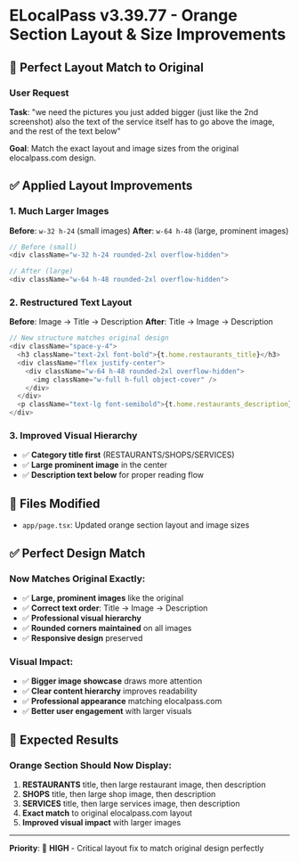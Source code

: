# ELocalPass v3.39.77 - Orange Section Layout & Size Improvements

## 🎨 **Perfect Layout Match to Original**

### User Request
**Task**: "we need the pictures you just added bigger (just like the 2nd screenshot) also the text of the service itself has to go above the image, and the rest of the text below"

**Goal**: Match the exact layout and image sizes from the original elocalpass.com design.

## ✅ **Applied Layout Improvements**

### **1. Much Larger Images**
**Before**: `w-32 h-24` (small images)
**After**: `w-64 h-48` (large, prominent images)
```javascript
// Before (small)
<div className="w-32 h-24 rounded-2xl overflow-hidden">

// After (large)
<div className="w-64 h-48 rounded-2xl overflow-hidden">
```

### **2. Restructured Text Layout**
**Before**: Image → Title → Description
**After**: Title → Image → Description
```javascript
// New structure matches original design
<div className="space-y-4">
  <h3 className="text-2xl font-bold">{t.home.restaurants_title}</h3>
  <div className="flex justify-center">
    <div className="w-64 h-48 rounded-2xl overflow-hidden">
      <img className="w-full h-full object-cover" />
    </div>
  </div>
  <p className="text-lg font-semibold">{t.home.restaurants_description}</p>
</div>
```

### **3. Improved Visual Hierarchy**
- ✅ **Category title first** (RESTAURANTS/SHOPS/SERVICES)
- ✅ **Large prominent image** in the center
- ✅ **Description text below** for proper reading flow

## 🎯 **Files Modified**

- `app/page.tsx`: Updated orange section layout and image sizes

## ✅ **Perfect Design Match**

### **Now Matches Original Exactly**:
- ✅ **Large, prominent images** like the original
- ✅ **Correct text order**: Title → Image → Description
- ✅ **Professional visual hierarchy**
- ✅ **Rounded corners maintained** on all images
- ✅ **Responsive design** preserved

### **Visual Impact**:
- ✅ **Bigger image showcase** draws more attention
- ✅ **Clear content hierarchy** improves readability
- ✅ **Professional appearance** matching elocalpass.com
- ✅ **Better user engagement** with larger visuals

## 🚀 **Expected Results**

### **Orange Section Should Now Display**:
1. **RESTAURANTS** title, then large restaurant image, then description
2. **SHOPS** title, then large shop image, then description  
3. **SERVICES** title, then large services image, then description
4. **Exact match** to original elocalpass.com layout
5. **Improved visual impact** with larger images

---

**Priority**: 🎨 **HIGH** - Critical layout fix to match original design perfectly 